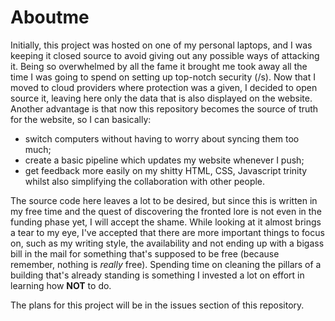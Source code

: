 # Aboutme

Initially, this project was hosted on one of my personal laptops, and I was
keeping it closed source to avoid giving out any possible ways of attacking it.
Being so overwhelmed by all the fame it brought me took away all the time I was
going to spend on setting up top-notch security (/s). Now that I moved to cloud
providers where protection was a given, I decided to open source it, leaving
here only the data that is also displayed on the website. Another advantage is
that now this repository becomes the source of truth for the website, so I can
basically:

- switch computers without having to worry about syncing them too much;
- create a basic pipeline which updates my website whenever I push;
- get feedback more easily on my shitty HTML, CSS, Javascript trinity whilst
  also simplifying the collaboration with other people.

The source code here leaves a lot to be desired, but since this is written in
my free time and the quest of discovering the fronted lore is not even in the
funding phase yet, I will accept the shame. While looking at it almost brings
a tear to my eye, I've accepted that there are more important things to focus
on, such as my writing style, the availability and not ending up with a bigass
bill in the mail for something that's supposed to be free (because remember,
nothing is _really_ free). Spending time on cleaning the pillars of a building
that's already standing is something I invested a lot on effort in learning how
**NOT** to do.

The plans for this project will be in the issues section of this repository.
